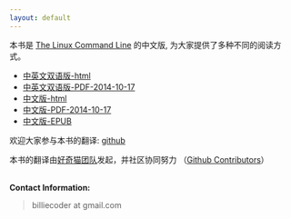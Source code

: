 ```yaml
---
layout: default
---
```

本书是 [The Linux Command Line](http://linuxcommand.org/) 的中文版,
为大家提供了多种不同的阅读方式。

* [中英文双语版-html](book)
* [中英文双语版-PDF-2014-10-17](http://media.happycasts.net/tlcl-en-cn.pdf)
* [中文版-html](book/zh)
* [中文版-PDF-2014-10-17](http://media.happycasts.net/tlcl-cn.pdf)
* [中文版-EPUB](http://billie66.gitbooks.io/tlcl-cn/)

欢迎大家参与本书的翻译: [github](https://github.com/billie66/TLCL)

<p>
本书的翻译由<a href="http://haoqicat.com/about/team">好奇猫团队</a>发起，并社区协同努力
（<a href="https://github.com/billie66/TLCL/graphs/contributors">Github Contributors</a>）
</p>

<p><br /><b>Contact Information:</b></p>

<blockquote>
<p>billiecoder at gmail.com</p>
</blockquote>
